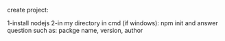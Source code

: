  create project:

1-install nodejs
2-in my directory in cmd (if windows):
npm init
and answer question such as:
packge name, version, author

